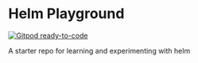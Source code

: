 # Helm Playground

[![Gitpod ready-to-code](https://img.shields.io/badge/Gitpod-ready--to--code-blue?logo=gitpod)](https://gitpod.io/#https://github.com/meenakshi-koushik/helm-playground)

A starter repo for learning and experimenting with helm
